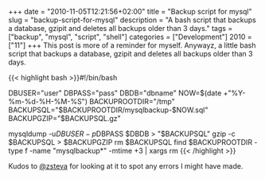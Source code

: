 +++
date = "2010-11-05T12:21:56+02:00"
title = "Backup script for mysql"
slug = "backup-script-for-mysql"
description = "A bash script that backups a database, gzipit and deletes all backups older than 3 days."
tags = ["backup", "mysql", "script", "shell"]
categories = ["Development"]
2010 = ["11"]
+++
This post is more of a reminder for myself. Anywayz, a little bash script that backups a database, gzipit and deletes all backups older than 3 days.

{{< highlight bash >}}#!/bin/bash

DBUSER="user"
DBPASS="pass"
DBDB="dbname"
NOW=$(date +"%Y-%m-%d-%H-%M-%S")
BACKUPROOTDIR="/tmp"
BACKUPSQL="$BACKUPROOTDIR/mysqlbackup-$NOW.sql"
BACKUPGZIP="$BACKUPSQL.gz"

mysqldump -u$DBUSER -p$DBPASS $DBDB > "$BACKUPSQL"
gzip -c $BACKUPSQL > $BACKUPGZIP
rm $BACKUPSQL
find $BACKUPROOTDIR -type f -name "mysqlbackup\*" -mtime +3 | xargs rm
{{< /highlight >}}

Kudos to <a href="http://twitter.com/zsteva">@zsteva</a> for looking at it to spot any errors I might have made.

